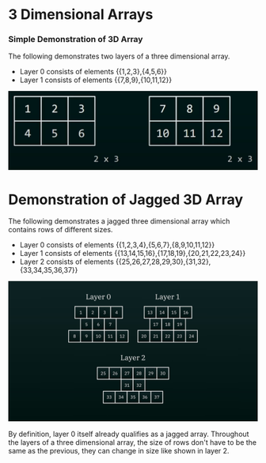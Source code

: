 # 3 Dimensional Arrays

### Simple Demonstration of 3D Array

The following demonstrates two layers of a three dimensional array. 
- Layer 0 consists of elements {{1,2,3},{4,5,6}}
- Layer 1 consists of elements {{7,8,9},{10,11,12}}

![Simple Demonstration of 3D Array](demo.png)

# Demonstration of Jagged 3D Array

The following demonstrates a jagged three dimensional array which contains rows of different sizes.
- Layer 0 consists of elements {{1,2,3,4},{5,6,7},{8,9,10,11,12}}
- Layer 1 consists of elements {{13,14,15,16},{17,18,19},{20,21,22,23,24}}
- Layer 2 consists of elements {{25,26,27,28,29,30},{31,32},{33,34,35,36,37}}

![Demonstration of Jagged 3D Array](demo2.jpg)

By definition, layer 0 itself already qualifies as a jagged array. Throughout the layers of a three dimensional array, the size of rows don't have to be the same as the previous, they can change in size like shown in layer 2.